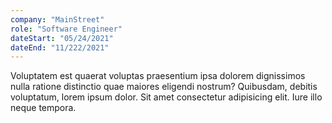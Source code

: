 ```yaml
---
company: "MainStreet"
role: "Software Engineer"
dateStart: "05/24/2021"
dateEnd: "11/222/2021"
---
```


Voluptatem est quaerat voluptas praesentium ipsa dolorem dignissimos nulla ratione distinctio quae maiores eligendi nostrum? Quibusdam, debitis voluptatum, lorem ipsum dolor. Sit amet consectetur adipisicing elit. Iure illo neque tempora.
